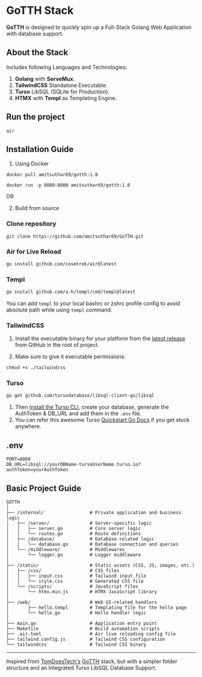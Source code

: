 # GoTTH Stack

**GoTTH** is designed to quickly spin up a Full-Stack Golang Web Application with database support.

## About the Stack

Includes following Languages and Technologies:

1. **Golang** with **ServeMux**.
2. **TailwindCSS** Standalone Executable.
3. **Turso** LibSQL (SQLite for Production).
4. **HTMX** with **Templ** as Templating Engine.

## Run the project

```
air
```

## Installation Guide

1. Using Docker

```
docker pull amitsuthar69/gotth:1.0
```

```
docker run -p 8080:8080 amitsuthar69/gotth:1.0
```

OR

2. Build from source

### Clone repository

```
git clone https://github.com/amitsuthar69/GoTTH.git
```

### Air for Live Reload

```bash
go install github.com/cosmtrek/air@latest
```

### Templ

```bash
go install github.com/a-h/templ/cmd/templ@latest
```

You can add `templ` to your local bashrc or zshrc profile config to avoid absolute path while using `templ` command.

### TailwindCSS

1. Install the executable binary for your platform from the [latest release](https://github.com/tailwindlabs/tailwindcss/releases/latest) from GitHub in the root of project.

2. Make sure to give it executable permissions:

```bash
chmod +x ./tailwindcss
```

### Turso

```bash
go get github.com/tursodatabase/libsql-client-go/libsql
```

1. Then [Install the Turso CLI](https://docs.turso.tech/quickstart), create your database, generate the AuthToken & DB_URL and add them in the `.env` file.
2. You can refer this awesome Turso [Quickstart Go Docs](https://docs.turso.tech/sdk/go/quickstart) if you get stuck anywhere.

## .env

```
PORT=8080
DB_URL=libsql://yourDBName-tursoUserName.turso.io?authToken=yourAuthToken
```

## Basic Project Guide

```
GOTTH
│
├── /internal/                 # Private application and business logic
│   ├── /server/               # Server-specific logic
│   │   ├── server.go          # Core server logic
│   │   └── routes.go          # Route definitions
│   ├── /database/             # Database-related logic
│   |   └── database.go        # Database connection and queries
│   └── /middleware/           # Middlewares
│       └── logger.go          # Logger middleware
│
├── /static/                   # Static assets (CSS, JS, images, etc.)
│   ├── /css/                  # CSS files
│   │   ├── input.css          # Tailwind input file
│   │   └── style.css          # Generated CSS file
│   └── /scripts/              # JavaScript files
│       └── htmx.min.js        # HTMX JavaScript library
│
├── /web/                      # Web UI-related handlers
│       ├── hello.templ        # Templating file for the hello page
│       └── hello.go           # Hello handler logic
│
├── main.go                    # Application entry point
├── Makefile                   # Build automation scripts
├── .air.toml                  # Air live reloading config file
├── tailwind.config.js         # Tailwind CSS configuration
└── tailwindcss                # Tailwind CSS binary
```

---

Inspired from [TomDoesTech's](https://github.com/TomDoesTech) [GoTTH](https://github.com/TomDoesTech/GOTTH) stack, but with a simpler folder structure and an Integrated Turso LibSQL Database Support.
